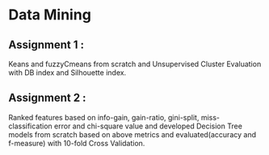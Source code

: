 # Data Mining
## Assignment 1 : 
Keans and fuzzyCmeans from scratch and Unsupervised Cluster Evaluation with DB index and Silhouette index.

## Assignment 2 :  
Ranked features based on info-gain, gain-ratio, gini-split, miss-classification error and chi-square value and developed Decision Tree models from scratch based on above metrics and evaluated(accuracy and f-measure) with 10-fold Cross Validation.
